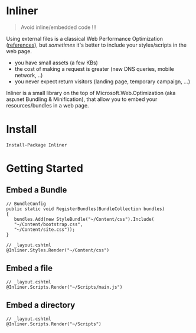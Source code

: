 # Inliner

> Avoid inline/embedded code !!!
 
Using external files is a classical Web Performance Optimization ([references](https://developer.yahoo.com/blogs/ydn/high-performance-sites-rule-8-javascript-css-external-7205.html)), but *sometimes* it's better to include your styles/scripts in the web page.
- you have small assets (a few KBs)
- the cost of making a request is greater (new DNS queries, mobile network, ..)
- you never expect return visitors (landing page, temporary campaign, ...)

Inliner is a small library on the top of Microsoft.Web.Optimization (aka asp.net Bundling & Minification), that allow you to embed your resources/bundles in a web page.

# Install

`Install-Package Inliner`

# Getting Started

## Embed a Bundle
```
// BundleConfig
public static void RegisterBundles(BundleCollection bundles)
{
   bundles.Add(new StyleBundle("~/Content/css").Include(
   "~/Content/bootstrap.css",
   "~/Content/site.css"));
}

// _layout.cshtml
@Inliner.Styles.Render("~/Content/css")

```
## Embed a file
```
// _layout.cshtml
@Inliner.Scripts.Render("~/Scripts/main.js")
```
## Embed a directory
```
// _layout.cshtml
@Inliner.Scripts.Render("~/Scripts")
``` 